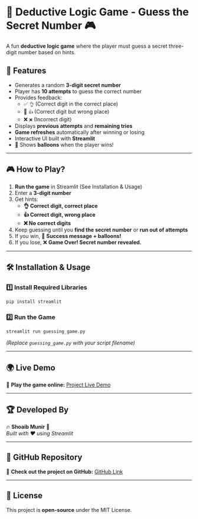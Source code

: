 # 🔢 Deductive Logic Game - Guess the Secret Number 🎮

A fun **deductive logic game** where the player must guess a secret three-digit number based on hints.

## 🚀 Features
- Generates a random **3-digit secret number**
- Player has **10 attempts** to guess the correct number
- Provides feedback:
  - ✅ `👌` (Correct digit in the correct place)
  - 🔄 `👍` (Correct digit but wrong place)
  - ❌ `❌` (Incorrect digit)
- Displays **previous attempts** and **remaining tries**
- **Game refreshes** automatically after winning or losing
- Interactive UI built with **Streamlit**
- 🎉 Shows **balloons** when the player wins!

---

## 🎮 How to Play?
1. **Run the game** in Streamlit (See Installation & Usage)
2. Enter a **3-digit number**
3. Get hints:
   - **👌 Correct digit, correct place**
   - **👍 Correct digit, wrong place**
   - **❌ No correct digits**
4. Keep guessing until you **find the secret number** or **run out of attempts**
5. If you win, 🎉 **Success message + balloons!**
6. If you lose, ❌ **Game Over! Secret number revealed.**

---

## 🛠 Installation & Usage
### 1️⃣ Install Required Libraries
```bash
pip install streamlit
```

### 2️⃣ Run the Game
```bash
streamlit run guessing_game.py
```

*(Replace `guessing_game.py` with your script filename)*

---

## 🌍 Live Demo  
🔗 **Play the game online:** [Project Live Demo](https://mahteck-deductive-logic-game-guessing-game-3rqawi.streamlit.app/)

---


## 🏆 Developed By
🔥 **Shoaib Munir** 🚀  
*Built with ❤️ using Streamlit*

---

## 🔗 GitHub Repository
🔗 **Check out the project on GitHub:** [GitHub Link](https://github.com/mahteck/Deductive_Logic_Game)

---

## 🔗 License
This project is **open-source** under the MIT License.

